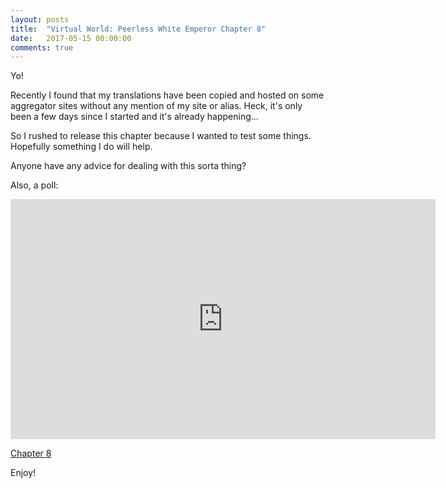 ```yaml
---
layout: posts
title:  "Virtual World: Peerless White Emperor Chapter 8"
date:   2017-05-15 00:00:00
comments: true
---
```


Yo!

Recently I found that my translations have been copied and hosted on some aggregator sites without any mention of my site or alias. Heck, it's only been a few days since I started and it's already happening...

So I rushed to release this chapter because I wanted to test some things. Hopefully something I do will help.

Anyone have any advice for dealing with this sorta thing?

Also, a poll:
<iframe src="https://www.strawpoll.me/embed_1/12968149" style="width:680px;height:384px;border:0;">Loading poll...</iframe>

[Chapter 8][vwpwe0008]

Enjoy!

[vwpwe0008]: {{site.url}}/translations/vwpwe/0008.html